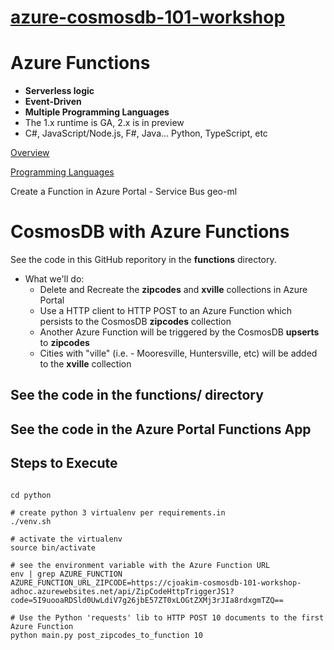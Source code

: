 # [azure-cosmosdb-101-workshop](WORKSHOP.md)

# Azure Functions

- **Serverless logic**
- **Event-Driven**
- **Multiple Programming Languages**
- The 1.x runtime is GA, 2.x is in preview
- C#, JavaScript/Node.js, F#, Java... Python, TypeScript, etc

[Overview](https://azure.microsoft.com/en-us/services/functions/)

[Programming Languages](https://docs.microsoft.com/en-us/azure/azure-functions/supported-languages)

Create a Function in Azure Portal - Service Bus geo-ml

# CosmosDB with Azure Functions

See the code in this GitHub reporitory in the **functions** directory.

- What we'll do:
  - Delete and Recreate the **zipcodes** and **xville** collections in Azure Portal
  - Use a HTTP client to HTTP POST to an Azure Function which persists to the CosmosDB **zipcodes** collection
  - Another Azure Function will be triggered by the CosmosDB **upserts** to **zipcodes**
  - Cities with "ville" (i.e. - Mooresville, Huntersville, etc) will be added to the **xville** collection


## See the code in the functions/ directory


## See the code in the Azure Portal Functions App


## Steps to Execute

```

cd python

# create python 3 virtualenv per requirements.in
./venv.sh

# activate the virtualenv
source bin/activate

# see the environment variable with the Azure Function URL
env | grep AZURE_FUNCTION
AZURE_FUNCTION_URL_ZIPCODE=https://cjoakim-cosmosdb-101-workshop-adhoc.azurewebsites.net/api/ZipCodeHttpTriggerJS1?code=5I9uooaRDSld0UwLdiV7g26jbE57ZT0xLOGtZXMj3rJIa8rdxgmTZQ==

# Use the Python 'requests' lib to HTTP POST 10 documents to the first Azure Function
python main.py post_zipcodes_to_function 10

```